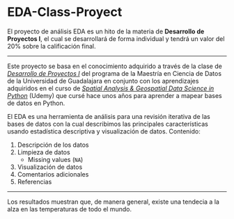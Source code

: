 # EDA-Class-Proyect

El proyecto de análisis EDA es un hito de la materia de **Desarrollo de Proyectos I**, el cual se desarrollará de forma individual y tendrá un valor del 20% sobre la calificación final.

----

Este proyecto se basa en el conocimiento adquirido a través de la clase de [_Desarrollo de Proyectos I_](https://github.com/vcuspinera/UDG_MCD_Project_Dev_I) del programa de la Maestría en Ciencia de Datos de la Universidad de Guadalajara en conjunto con los aprendizajes adquiridos en el curso de [_Spatial Analysis & Geospatial Data Science in Python_](https://www.udemy.com/course/spatial-data-science-in-python/) (Udemy) que cursé hace unos años para aprender a mapear bases de datos en Python.

El EDA es una herramienta de análisis para una revisión iterativa de las bases de datos con la cual describimos las principales características usando estadística descriptiva y visualización de datos.
Contenido:

1. Descripción de los datos
2. Limpieza de datos
    * Missing values (`NA`)
3. Visualización de datos
4. Comentarios adicionales
5. Referencias

----

Los resultados muestran que, de manera general, existe una tendecia a la alza en las temperaturas de todo el mundo.


